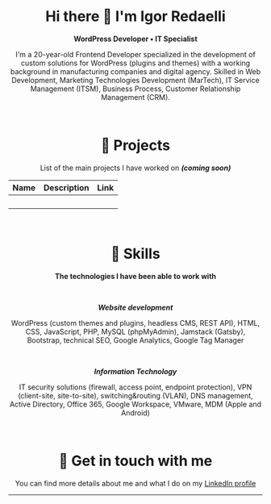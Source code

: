 <div align="center">
  
# Hi there 👋 I'm Igor Redaelli

**WordPress Developer • IT Specialist**

I'm a 20-year-old Frontend Developer specialized in the development of custom solutions for WordPress (plugins and themes) with a working background in manufacturing companies and digital agency. Skilled in Web Development, Marketing Technologies Development (MarTech), IT Service Management (ITSM), Business Process, Customer Relationship Management (CRM).

<br>

# 🚀 Projects

List of the main projects I have worked on ***(coming soon)***

| Name | Description | Link |
| --- | --- | --- |
| <b></b> |️  | 

<br>

# 🎯 Skills

**The technologies I have been able to work with**

<br>

***Website development***

WordPress (custom themes and plugins, headless CMS, REST API), HTML, CSS, JavaScript, PHP, MySQL (phpMyAdmin), Jamstack (Gatsby), Bootstrap, technical SEO, Google Analytics, Google Tag Manager

<br>

***Information Technology***

IT security solutions (firewall, access point, endpoint protection), VPN (client-site, site-to-site), switching&routing (VLAN), DNS management, Active Directory, Office 365, Google Workspace, VMware, MDM (Apple and Android)

<br>

# 🔗 Get in touch with me

You can find more details about me and what I do on my <a href="https://www.linkedin.com/in/igorredaelli" target="_blank">LinkedIn profile</a>

<hr>
</div>

<!--
**IgorRedaelli/igorredaelli** is a ✨ _special_ ✨ repository because its `README.md` (this file) appears on your GitHub profile.

Here are some ideas to get you started:

- 🔭 I’m currently working on ...
- 🌱 I’m currently learning ...
- 👯 I’m looking to collaborate on ...
- 🤔 I’m looking for help with ...
- 💬 Ask me about ...
- 📫 How to reach me: ...
- 😄 Pronouns: ...
- ⚡ Fun fact: ...
-->
